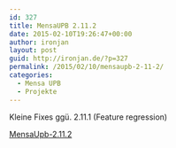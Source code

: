 ```yaml
---
id: 327
title: MensaUPB 2.11.2
date: 2015-02-10T19:26:47+00:00
author: ironjan
layout: post
guid: http://ironjan.de/?p=327
permalink: /2015/02/10/mensaupb-2-11-2/
categories:
  - Mensa UPB
  - Projekte
---
```

Kleine Fixes ggü. 2.11.1 (Feature regression)

[MensaUpb-2.11.2](http://ironjan.de/wp-content/uploads/2015/02/MensaUpb-2.11.2.apk)
